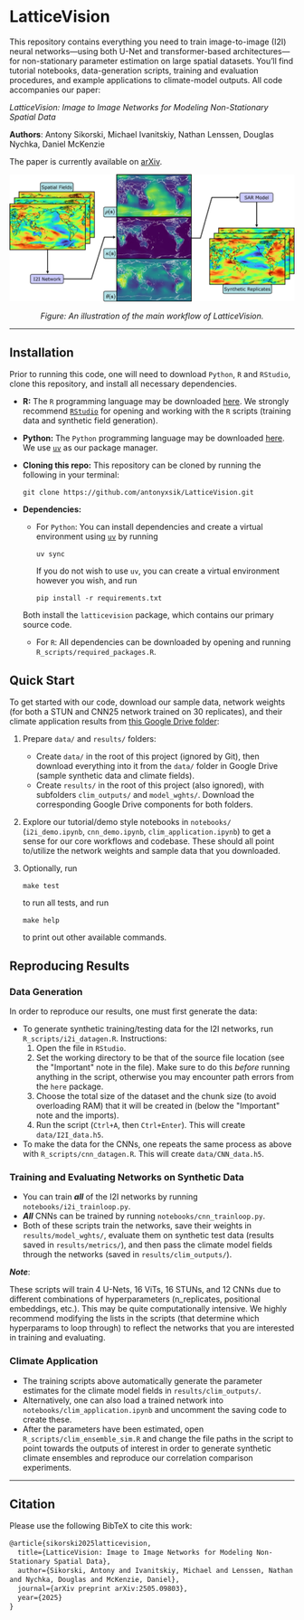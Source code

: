 # LatticeVision 

This repository contains everything you need to train image-to-image (I2I) neural networks—using both U-Net and transformer-based architectures—for non-stationary parameter estimation on large spatial datasets. You’ll find tutorial notebooks, data-generation scripts, training and evaluation procedures, and example applications to climate-model outputs. All code accompanies our paper:

*LatticeVision: Image to Image Networks for Modeling Non-Stationary Spatial Data*

**Authors**: Antony Sikorski, Michael Ivanitskiy, Nathan Lenssen, Douglas Nychka, Daniel McKenzie

The paper is currently available on [arXiv](https://arxiv.org/abs/2505.09803).

<p align="center">
  <img src="results/figures/flowchart_v5.png" alt="The main workflow of LatticeVision." width="700"/>
<p align="center"><em>Figure: An illustration of the main workflow of LatticeVision. </em></p>

---

## Installation

Prior to running this code, one will need to download `Python`, `R` and `RStudio`, clone this repository, and install all necessary dependencies. 

- **R:** The `R` programming language may be downloaded [here](https://cran.r-project.org/bin/windows/base/). We strongly recommend [`RStudio`](https://posit.co/download/rstudio-desktop/) for opening and working with the `R` scripts (training data and synthetic field generation). 

- **Python:** The `Python` programming language may be downloaded [here](https://www.python.org/downloads/). We use [`uv`](https://docs.astral.sh/uv/getting-started/installation/) as our package manager. 

- **Cloning this repo:** This repository can be cloned by running the following in your terminal:
   ```
   git clone https://github.com/antonyxsik/LatticeVision.git
   ``` 

- **Dependencies:**
  - For `Python`: You can install dependencies and create a virtual environment using [`uv`](https://docs.astral.sh/uv/) by running 

    ```
    uv sync
    ```
   
    If you do not wish to use `uv`, you can create a virtual environment however you wish, and run 

    ```
    pip install -r requirements.txt
    ```
   
  Both install the `latticevision` package, which contains our primary source code.
  - For `R`: All dependencies can be downloaded by opening and running `R_scripts/required_packages.R`.

## Quick Start 

To get started with our code, download our sample data, network weights (for both a STUN and CNN25 network trained on 30 replicates), and their climate application results from [this Google Drive folder](https://drive.google.com/drive/folders/1OcgHHqqNmK48qdvHCP_PQpXXKq_EYCWD?usp=sharing):

1. Prepare `data/` and `results/` folders: 

   - Create `data/` in the root of this project (ignored by Git), then download everything into it from the `data/` folder in Google Drive (sample synthetic data and climate fields). 
   - Create `results/` in the root of this project (also ignored), with subfolders `clim_outputs/` and `model_wghts/`. Download the corresponding Google Drive components for both folders. 

2. Explore our tutorial/demo style notebooks in `notebooks/` (`i2i_demo.ipynb`, `cnn_demo.ipynb`, `clim_application.ipynb`) to get a sense for our core workflows and codebase. These should all point to/utilize the network weights and sample data that you downloaded. 

3. Optionally, run 

   ```
   make test
   ```

   to run all tests, and run 

   ```
   make help
   ``` 

   to print out other available commands. 

## Reproducing Results

### Data Generation

In order to reproduce our results, one must first generate the data:
- To generate synthetic training/testing data for the I2I networks, run `R_scripts/i2i_datagen.R`. Instructions:
  1. Open the file in `RStudio`.
  2. Set the working directory to be that of the source file location (see the "Important" note in the file). Make sure to do this *before* running anything in the script, otherwise you may encounter path errors from the `here` package. 
  3. Choose the total size of the dataset and the chunk size (to avoid overloading RAM) that it will be created in (below the "Important" note and the imports).
  4. Run the script (``Ctrl+A``, then ``Ctrl+Enter``). This will create `data/I2I_data.h5`. 
- To make the data for the CNNs, one repeats the same process as above with `R_scripts/cnn_datagen.R`. This will create `data/CNN_data.h5`.

### Training and Evaluating Networks on Synthetic Data

- You can train **_all_** of the I2I networks by running `notebooks/i2i_trainloop.py`. 
- **_All_** CNNs can be trained by running `notebooks/cnn_trainloop.py`.
- Both of these scripts train the networks, save their weights in `results/model_wghts/`, evaluate them on synthetic test data (results saved in `results/metrics/`), and then pass the climate model fields through the networks (saved in `results/clim_outputs/`). 

**_Note_**: 

These scripts will train 4 U-Nets, 16 ViTs, 16 STUNs, and 12 CNNs due to different combinations of hyperparameters (n_replicates, positional embeddings, etc.). This may be quite computationally intensive. We highly recommend modifying the lists in the scripts (that determine which hyperparams to loop through) to reflect the networks that you are interested in training and evaluating.  


### Climate Application

- The training scripts above automatically generate the parameter estimates for the climate model fields in `results/clim_outputs/`. 
- Alternatively, one can also load a trained network into `notebooks/clim_application.ipynb` and uncomment the saving code to create these. 
- After the parameters have been estimated, open `R_scripts/clim_ensemble_sim.R` and change the file paths in the script to point towards the outputs of interest in order to generate synthetic climate ensembles and reproduce our correlation comparison experiments. 

---

## Citation

Please use the following BibTeX to cite this work: 

```{bibtex}
@article{sikorski2025latticevision,
  title={LatticeVision: Image to Image Networks for Modeling Non-Stationary Spatial Data},
  author={Sikorski, Antony and Ivanitskiy, Michael and Lenssen, Nathan and Nychka, Douglas and McKenzie, Daniel},
  journal={arXiv preprint arXiv:2505.09803},
  year={2025}
}
```

